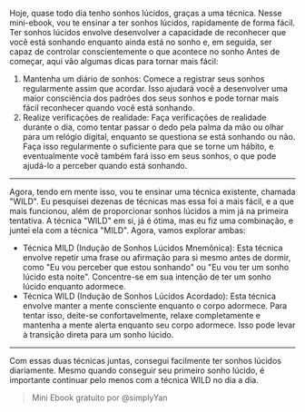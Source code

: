 Hoje, quase todo dia tenho sonhos lúcidos, graças a uma técnica.
Nesse mini-ebook, vou te ensinar a ter sonhos lúcidos, rapidamente de forma fácil.
Ter sonhos lúcidos envolve desenvolver a capacidade de reconhecer que você está sonhando enquanto ainda está no sonho e, em seguida, ser capaz de controlar conscientemente o que acontece no sonho
Antes de começar, aqui vão algumas dicas para tornar mais fácil:
1. Mantenha um diário de sonhos: Comece a registrar seus sonhos regularmente assim que acordar. Isso ajudará você a desenvolver uma maior consciência dos padrões dos seus sonhos e pode tornar mais fácil reconhecer quando você está sonhando.
2.  Realize verificações de realidade: Faça verificações de realidade durante o dia, como tentar passar o dedo pela palma da mão ou olhar para um relógio digital, enquanto se questiona se está sonhando ou não. Faça isso regularmente o suficiente para que se torne um hábito, e eventualmente você também fará isso em seus sonhos, o que pode ajudá-lo a perceber quando está sonhando.
-----
Agora, tendo em mente isso, vou te ensinar uma técnica existente, chamada "WILD". Eu pesquisei dezenas de técnicas mas essa foi a mais fácil, e a que mais funcionou, além de proporcionar sonhos lúcidos a mim já na primeira tentativa.
A técnica "WILD" em si, já é ótima, mas eu fiz uma combinação, e juntei ela com a técnica "MILD". Agora, vamos explorar ambas:
- Técnica MILD (Indução de Sonhos Lúcidos Mnemônica):
Esta técnica envolve repetir uma frase ou afirmação para si mesmo antes de dormir, como "Eu vou perceber que estou sonhando" ou "Eu vou ter um sonho lúcido esta noite". Concentre-se em sua intenção de ter um sonho lúcido enquanto adormece.
- Técnica WILD (Indução de Sonhos Lúcidos Acordado):
Esta técnica envolve manter a mente consciente enquanto o corpo adormece. Para tentar isso, deite-se confortavelmente, relaxe completamente e mantenha a mente alerta enquanto seu corpo adormece. Isso pode levar à transição direta para um sonho lúcido.
-------
Com essas duas técnicas juntas, consegui facilmente ter sonhos lúcidos diariamente.
Mesmo quando conseguir seu primeiro sonho lúcido, é importante continuar pelo menos com a técnica WILD no dia a dia.

> Mini Ebook gratuito por @simplyYan
